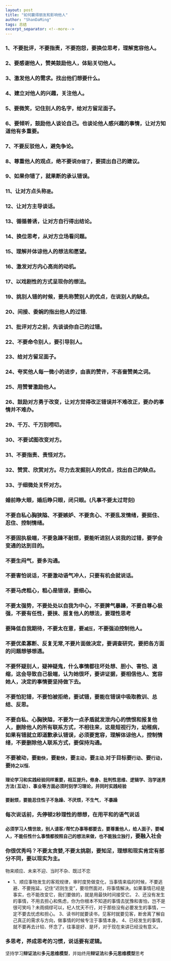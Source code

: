 ```yaml
---
layout: post
title: "如何赢得朋友和影响他人"
author: "ShanDaMing"
tags: 总结
excerpt_separator: <!--more-->
---
```


<!--more-->

### 1、不要批评，不要指责，不要抱怨，要换位思考，理解宽容他人。

### 2、要感谢他人，赞美鼓励他人，体贴关切他人。

### 3、激发他人的需求。找出他们想要什么。

### 4、建立对他人的兴趣，关注他人。

### 5、要微笑，记住别人的名字，给对方留足面子。

### 6、要倾听，鼓励他人谈论自己。也谈论他人感兴趣的事情，让对方知道他有多重要。

### 7、不要反驳他人，避免争论。

### 8、尊重他人的观点，绝不要说`你错了`，要提出自己的建议。

### 9、如果你错了，就果断的承认错误。

### 11、让对方点头称`是`。

### 12、让对方主导谈话。

### 13、循循善诱，让对方自行得出结论。

### 14、换位思考，从对方立场看问题。

### 15、理解并体谅他人的想法和愿望。

### 16、激发对方内心高尚的动机。

### 17、以戏剧性的方式呈现你的想法。

### 19、挑别人错的时候，要先称赞别人的优点，在说别人的缺点。

### 20、间接、委婉的指出他人的过错.

### 21、批评对方之前，先谈谈你自己的过错。

### 22、不要命令别人，要引导别人。

### 23、给对方留足面子。

### 24、夸奖他人每一微小的进步，由衷的赞许，不吝啬赞美之词。

### 25、用赞誉激励他人。

### 26、鼓励对方勇于改变，让对方觉得改正错误并不难改正，要办的事情并不难办。

### 29、千万、千万别唠叨。

### 30、不要试图改变对方。

### 31、不要指责、责怪对方。

### 32、赞赏、欣赏对方。尽力去发掘别人的优点，找出自己的缺点。

### 33、于细微处关怀对方。

### 婚前睁大眼，婚后睁只眼，闭只眼。(凡事不要太过苛刻)

### 不要自私心胸狭隘、不要嫉妒、不要贪心、不要乱发情绪，要挺住、忍住、控制情绪。

### 不要固执极端，不要急躁不耐烦，要能听进别人说我的过错，要学会变通的达到目的。

### 不要生闷气，要多沟通。

### 不要害怕说话，不要激动语气冲人，只要有机会就说话。

### 不要马虎粗心，粗心是错误，要细心。

### 不要太强势，不要处处以自我为中心，不要脾气暴躁，不要自尊心极强，不要有任性，要挟、报复他人的想法，要理性思考

### 要降低自我期待，不要太在意，要`减压`，不要强迫控制他人。

### 不要优柔寡断、反复无常,不要片面做决定，要调查研究，要把各方面的问题想够想透。

### 不要怀疑别人，疑神疑鬼，什么事情都往坏处想、胆小、害怕、退缩，这会导致自己极端，认为她很坏，要讲证据，要相信他人、宽容她人，决定的事情要坚持做下去。

### 不要怕犯错，不要怕被拒绝，要试错，要能在错误中吸取教训、总结、反思。

### 不要自私、心胸狭隘，不要为一点矛盾就发泄内心的愤恨和报复他人，删除他人的所有联系方式，不相往来，这是短视行为，幼稚病，如果有错就立即道歉承认错误，必须要宽容，理解体谅他人，控制情绪，不要删除他人联系方式，要保持沟通。

### 不要被动，要`勤快`，要`勤快`，要`主动`，要`主动`.对于目标要`行动`、要`行动`，要`持之以恒`.

### `理论学习和实践经验同样重要，相互提升。修身、批判性思维、逻辑学、泡学迷男方法(互动)、事业等方面必须时刻学习理论，并同时实践经验`

### `要耐烦，要能忍住性子不急躁、不厌烦，不生气, 不暴躁`

### 每次说话前，先停顿2秒理性的想想，在用平和的语气说话

### `必须学习人情世故，别人请客/帮忙办事等都要去，要尊重他人，给人面子，要喊人，不能任性什么事情都按照自己的想法来做，也不能独立独行`，要融入社会

### 你很优秀吗？不要太贪婪,不要太挑剔，要知足，理想和现实肯定有部分不同，要以现实为主。

物来顺应、未来不迎、当时不杂、既过不恋
* 1、顺应事物发生的客观规律，审时度势做变化，当事情来临的时候，不要逃避、不要拖延，记住“迟则生变”，要坦然面对，将事情解决。如果事情已经是事实，也不能改变它，我们要做的，就是用最快时间接受它。 2、还没有发生的事情，不用去担心和焦虑，你为你根本不知道的事情去犹豫和害怕，岂不是很可笑吗？未雨绸缪可以，杞人忧天不行，对于那些没有必要发生的事情，一定不要去忧虑和担心。 3、读书时就要读书，见客时就要见客，断舍离了解自己真正的需求与方向，做事情的时候专注于事情本身。 4、已经发生的事情，就不要再去计较、怀念了，往事是好、是坏，对于现在来讲已经没有意义。

### 多思考，养成思考的习惯，说话要有逻辑。

坚持学习**辩证法**和**多元思维模型**，并始终用**辩证法**和**多元思维模型**思考
